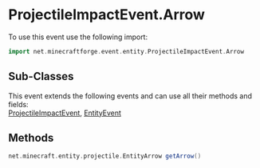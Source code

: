 # ProjectileImpactEvent.Arrow

To use this event use the following import:
```groovy
import net.minecraftforge.event.entity.ProjectileImpactEvent.Arrow
```

## Sub-Classes
This event extends the following events and can use all their methods and fields: <br>
[ProjectileImpactEvent](projectile_impact_event.md), [EntityEvent](../entity_event/entity_event.md)

## Methods
```groovy
net.minecraft.entity.projectile.EntityArrow getArrow()
```
